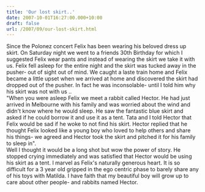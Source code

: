 ```yaml
---
title: 'Our lost skirt..'
date: 2007-10-01T16:27:00.000+10:00
draft: false
url: /2007/09/our-lost-skirt.html
---
```


Since the Polonez concert Felix has been wearing his beloved dress up skirt. On Saturday night we went to a friends 30th Birthday for which I suggested Felix wear pants and instead of wearing the skirt we take it with us. Felix fell asleep for the entire night and the skirt was tucked away in the pusher- out of sight out of mind. We caught a laste train home and Felix became a little upset when we arrived at home and discovered the skirt had dropped out of the pusher. In fact he was inconsolable- until I told him why his skirt was not with us ..  
"When you were asleep Felix we meet a rabbit called Hector. He had just arrived in Melbourne with his family and was worried about the wind and didn't know where he would sleep. He saw the fantastic blue skirt and asked if he could borrow it and use it as a tent. Tata and I told Hector that Felix would be sad if he woke to not find his skirt. Hector replied that he thought Felix looked like a young boy who loved to help others and share his things- we agreed and Hector took the skirt and pitched it for his family to sleep in".  
Well I thought it would be a long shot but wow the power of story. He stopped crying immediately and was satisfied that Hector would be using his skirt as a tent. I marvel as Felix's naturally generous heart. It is so difficult for a 3 year old gripped in the ego centric phase to barely share any of his toys with Matilda. I have faith that my beautiful boy will grow up to care about other people- and rabbits named Hector.